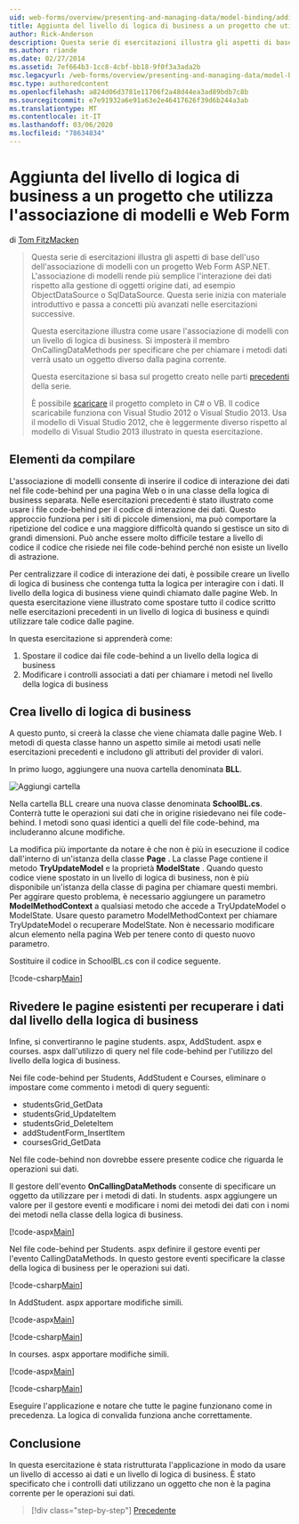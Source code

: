 ```yaml
---
uid: web-forms/overview/presenting-and-managing-data/model-binding/adding-business-logic-layer
title: Aggiunta del livello di logica di business a un progetto che utilizza l'associazione di modelli e Web Form | Microsoft Docs
author: Rick-Anderson
description: Questa serie di esercitazioni illustra gli aspetti di base dell'uso dell'associazione di modelli con un progetto Web Form ASP.NET. L'associazione di modelli rende più semplice l'interazione dei dati-...
ms.author: riande
ms.date: 02/27/2014
ms.assetid: 7ef664b3-1cc8-4cbf-bb18-9f0f3a3ada2b
msc.legacyurl: /web-forms/overview/presenting-and-managing-data/model-binding/adding-business-logic-layer
msc.type: authoredcontent
ms.openlocfilehash: a824d06d3781e11706f2a48d44ea3ad89bdb7c8b
ms.sourcegitcommit: e7e91932a6e91a63e2e46417626f39d6b244a3ab
ms.translationtype: MT
ms.contentlocale: it-IT
ms.lasthandoff: 03/06/2020
ms.locfileid: "78634834"
---
```

# <a name="adding-business-logic-layer-to-a-project-that-uses-model-binding-and-web-forms"></a>Aggiunta del livello di logica di business a un progetto che utilizza l'associazione di modelli e Web Form

di [Tom FitzMacken](https://github.com/tfitzmac)

> Questa serie di esercitazioni illustra gli aspetti di base dell'uso dell'associazione di modelli con un progetto Web Form ASP.NET. L'associazione di modelli rende più semplice l'interazione dei dati rispetto alla gestione di oggetti origine dati, ad esempio ObjectDataSource o SqlDataSource. Questa serie inizia con materiale introduttivo e passa a concetti più avanzati nelle esercitazioni successive.
> 
> Questa esercitazione illustra come usare l'associazione di modelli con un livello di logica di business. Si imposterà il membro OnCallingDataMethods per specificare che per chiamare i metodi dati verrà usato un oggetto diverso dalla pagina corrente.
> 
> Questa esercitazione si basa sul progetto creato nelle parti [precedenti](retrieving-data.md) della serie.
> 
> È possibile [scaricare](https://go.microsoft.com/fwlink/?LinkId=286116) il progetto completo in C# o VB. Il codice scaricabile funziona con Visual Studio 2012 o Visual Studio 2013. Usa il modello di Visual Studio 2012, che è leggermente diverso rispetto al modello di Visual Studio 2013 illustrato in questa esercitazione.

## <a name="what-youll-build"></a>Elementi da compilare

L'associazione di modelli consente di inserire il codice di interazione dei dati nel file code-behind per una pagina Web o in una classe della logica di business separata. Nelle esercitazioni precedenti è stato illustrato come usare i file code-behind per il codice di interazione dei dati. Questo approccio funziona per i siti di piccole dimensioni, ma può comportare la ripetizione del codice e una maggiore difficoltà quando si gestisce un sito di grandi dimensioni. Può anche essere molto difficile testare a livello di codice il codice che risiede nei file code-behind perché non esiste un livello di astrazione.

Per centralizzare il codice di interazione dei dati, è possibile creare un livello di logica di business che contenga tutta la logica per interagire con i dati. Il livello della logica di business viene quindi chiamato dalle pagine Web. In questa esercitazione viene illustrato come spostare tutto il codice scritto nelle esercitazioni precedenti in un livello di logica di business e quindi utilizzare tale codice dalle pagine.

In questa esercitazione si apprenderà come:

1. Spostare il codice dai file code-behind a un livello della logica di business
2. Modificare i controlli associati a dati per chiamare i metodi nel livello della logica di business

## <a name="create-business-logic-layer"></a>Crea livello di logica di business

A questo punto, si creerà la classe che viene chiamata dalle pagine Web. I metodi di questa classe hanno un aspetto simile ai metodi usati nelle esercitazioni precedenti e includono gli attributi del provider di valori.

In primo luogo, aggiungere una nuova cartella denominata **BLL**.

![Aggiungi cartella](adding-business-logic-layer/_static/image1.png)

Nella cartella BLL creare una nuova classe denominata **SchoolBL.cs**. Conterrà tutte le operazioni sui dati che in origine risiedevano nei file code-behind. I metodi sono quasi identici a quelli del file code-behind, ma includeranno alcune modifiche.

La modifica più importante da notare è che non è più in esecuzione il codice dall'interno di un'istanza della classe **Page** . La classe Page contiene il metodo **TryUpdateModel** e la proprietà **ModelState** . Quando questo codice viene spostato in un livello di logica di business, non è più disponibile un'istanza della classe di pagina per chiamare questi membri. Per aggirare questo problema, è necessario aggiungere un parametro **ModelMethodContext** a qualsiasi metodo che accede a TryUpdateModel o ModelState. Usare questo parametro ModelMethodContext per chiamare TryUpdateModel o recuperare ModelState. Non è necessario modificare alcun elemento nella pagina Web per tenere conto di questo nuovo parametro.

Sostituire il codice in SchoolBL.cs con il codice seguente.

[!code-csharp[Main](adding-business-logic-layer/samples/sample1.cs)]

## <a name="revise-existing-pages-to-retrieve-data-from-business-logic-layer"></a>Rivedere le pagine esistenti per recuperare i dati dal livello della logica di business

Infine, si convertiranno le pagine students. aspx, AddStudent. aspx e courses. aspx dall'utilizzo di query nel file code-behind per l'utilizzo del livello della logica di business.

Nei file code-behind per Students, AddStudent e Courses, eliminare o impostare come commento i metodi di query seguenti:

- studentsGrid\_GetData
- studentsGrid\_UpdateItem
- studentsGrid\_DeleteItem
- addStudentForm\_InsertItem
- coursesGrid\_GetData

Nel file code-behind non dovrebbe essere presente codice che riguarda le operazioni sui dati.

Il gestore dell'evento **OnCallingDataMethods** consente di specificare un oggetto da utilizzare per i metodi di dati. In students. aspx aggiungere un valore per il gestore eventi e modificare i nomi dei metodi dei dati con i nomi dei metodi nella classe della logica di business.

[!code-aspx[Main](adding-business-logic-layer/samples/sample2.aspx?highlight=3-4,8)]

Nel file code-behind per Students. aspx definire il gestore eventi per l'evento CallingDataMethods. In questo gestore eventi specificare la classe della logica di business per le operazioni sui dati.

[!code-csharp[Main](adding-business-logic-layer/samples/sample3.cs)]

In AddStudent. aspx apportare modifiche simili.

[!code-aspx[Main](adding-business-logic-layer/samples/sample4.aspx?highlight=3-4)]

[!code-csharp[Main](adding-business-logic-layer/samples/sample5.cs)]

In courses. aspx apportare modifiche simili.

[!code-aspx[Main](adding-business-logic-layer/samples/sample6.aspx?highlight=3-4)]

[!code-csharp[Main](adding-business-logic-layer/samples/sample7.cs)]

Eseguire l'applicazione e notare che tutte le pagine funzionano come in precedenza. La logica di convalida funziona anche correttamente.

## <a name="conclusion"></a>Conclusione

In questa esercitazione è stata ristrutturata l'applicazione in modo da usare un livello di accesso ai dati e un livello di logica di business. È stato specificato che i controlli dati utilizzano un oggetto che non è la pagina corrente per le operazioni sui dati.

> [!div class="step-by-step"]
> [Precedente](using-query-string-values-to-retrieve-data.md)
